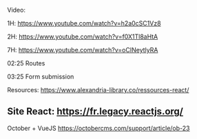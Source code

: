 Video:

1H: https://www.youtube.com/watch?v=h2a0cSC1Vz8


2H: https://www.youtube.com/watch?v=f0X1Tl8aHtA


7H: https://www.youtube.com/watch?v=oCINeytlyRA

02:25 Routes

03:25 Form submission


Resources:
https://www.alexandria-library.co/ressources-react/


Site React:
https://fr.legacy.reactjs.org/
----


October + VueJS
https://octobercms.com/support/article/ob-23